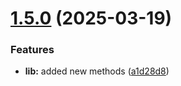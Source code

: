 # [1.5.0](https://github.com/EnOane/cli_downloader/compare/v1.4.2...v1.5.0) (2025-03-19)


### Features

* **lib:** added new methods ([a1d28d8](https://github.com/EnOane/cli_downloader/commit/a1d28d8ce5173a8c72d71c46c1781e0e93016e42))
